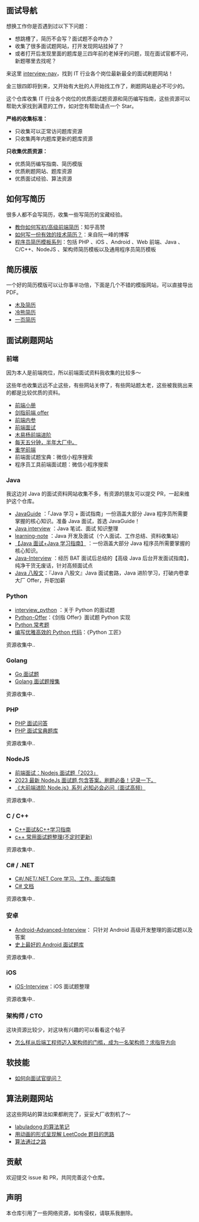 ## 面试导航

想换工作你是否遇到过以下下问题：

- 想跳槽了，简历不会写？面试题不会咋办？
- 收集了很多面试题网站，打开发现网站挂掉了？
- 或者打开后发现里面的题库是三四年前的老掉牙的问题，现在面试官都不问，新题哪里去找呢？

来这里 [interview-nav](https://github.com/AnsonZnl/interview-nav)，找到 IT 行业各个岗位最新最全的面试刷题网站！

金三银四即将到来，又开始有大批的人开始找工作了，刷题网站是必不可少的。

这个仓库收集 IT 行业各个岗位的优质面试题资源和简历编写指南，这些资源可以帮助大家找到满意的工作，如对您有帮助请点一个 Star。

**严格的收集标准：**

- 只收集可以正常访问题库资源
- 只收集两年内题库更新的题库资源

**只收集优质资源：**

- 优质简历编写指南、简历模版
- 优质刷题网站、题库资源
- 优质面试经验、算法资源

## 如何写简历

很多人都不会写简历，收集一些写简历的宝藏经验。

- [教你如何写初/高级前端简历](https://zhuanlan.zhihu.com/p/141170598)：知乎高赞
- [如何写一份有效的技术简历？](http://www.ruanyifeng.com/blog/2020/01/technical-resume.html)：来自阮一峰的博客
- [程序员简历模板系列](https://github.com/geekcompany/ResumeSample)：包括 PHP 、iOS 、Android 、Web 前端、Java 、C/C++、NodeJS 、架构师简历模板以及通用程序员简历模板

## 简历模版

一个好的简历模版可以让你事半功倍，下面是几个不错的模版网站，可以直接导出 PDF。

- [木及简历](https://www.mujicv.com/home/)
- [冷熊简历](http://cv.ftqq.com/)
- [一页简历](https://cv.devtool.tech/app)

## 面试刷题网站

### 前端

因为本人是前端岗位，所以前端面试资料我收集的比较多～

这些年也收集远远不止这些，有些网站关停了，有些网站题太老，这些被我挑出来的都是比较优质的资料。

- [前端小册](https://www.kancloud.cn/chenmk/web-knowledges/1149024)
- [剑指前端 offer](https://febook.hzfe.org/awesome-interview/book4/engineer-mfa)
- [前端内参](https://coffe1891.gitbook.io/frontend-hard-mode-interview/)
- [前端面试](https://lgwebdream.github.io/FE-Interview/)
- [木易杨前端进阶](https://muyiy.cn/question/)
- [每天五分钟，半年大厂中。](https://q.shanyue.tech/)
- [重学前端](https://doc.vercel.app/frontend/web/94156.html)
- 前端面试题宝典：微信小程序搜索
- 程序员工具前端面试题：微信小程序搜索

### Java

我这边对 Java 的面试资料网站收集不多，有资源的朋友可以提交 PR，一起来维护这个仓库。

- [JavaGuide](https://javaguide.cn/) ：「Java 学习 + 面试指南」一份涵盖大部分 Java 程序员所需要掌握的核心知识。准备 Java 面试，首选 JavaGuide！
- [Java interview](https://github.com/hadyang/interview) ：Java 笔试、面试 知识整理
- [learning-note](https://github.com/rbmonster/learning-note) ：Java 开发及面试（个人面试、工作总结、资料收集站）
- [【Java 面试+Java 学习指南】](https://github.com/AobingJava/JavaFamily) ：一份涵盖大部分 Java 程序员所需要掌握的核心知识。
- [Java-Interview](https://github.com/xbox1994/Java-Interview) ：经历 BAT 面试后总结的【高级 Java 后台开发面试指南】，纯净干货无废话，针对高频面试点
- [Java 八股文](https://github.com/CoderLeixiaoshuai/java-eight-part)：『Java 八股文』Java 面试套路，Java 进阶学习，打破内卷拿大厂 Offer，升职加薪

### Python

- [interview_python](https://github.com/taizilongxu/interview_python) ：关于 Python 的面试题
- [Python-Offer](https://github.com/JushuangQiao/Python-Offer)：《剑指 Offer》面试题 Python 实现
- [Python 常考题](https://github.com/yongxinz/backend-interview/tree/master/Python)
- [编写优雅高效的 Python 代码](https://github.com/piglei/one-python-craftsman)：《Python 工匠》

资源收集中..

### Golang

- [Go 面试题](https://github.com/yongxinz/backend-interview/tree/master/Go)
- [Golang 面试题搜集](https://github.com/lifei6671/interview-go)

资源收集中..

### PHP

- [PHP 面试问答](https://github.com/colinlet/PHP-Interview-QA)
- [PHP 面试宝典题库](https://www.kancloud.cn/daniu945/php/408802)

资源收集中..

### NodeJS

- [前端面试：Nodejs 面试题「2023」](https://juejin.cn/post/7236325900719783995)
- [2023 最新 NodeJs 面试题,包含答案。刷题必备！记录一下。](https://juejin.cn/post/7309158181841829938)
- [《大前端进阶 Node.js》系列 必知必会必问（面试高频）](https://juejin.cn/post/6844904093475930125?searchId=202402281125248033287F6E9FA5505DDB)

资源收集中..

### C / C++

- [C++面试&C++学习指南](https://github.com/youngyangyang04/TechCPP)
- [c++ 常用面试题整理(不定时更新)](https://www.nowcoder.com/discuss/454697528508870656)

资源收集中..

### C# / .NET

- [C#/.NET/.NET Core 学习、工作、面试指南](https://github.com/YSGStudyHards/DotNetGuide)
- [C# 文档](https://learn.microsoft.com/zh-cn/dotnet/csharp/)

资源收集中..

### 安卓

- [Android-Advanced-Interview](https://github.com/jinguangyue/Android-Advanced-Interview)： 只针对 Android 高级开发整理的面试题以及答案
- [史上最好的 Android 面试题库](https://github.com/ddnosh/BestReview)

资源收集中..

### iOS

- [iOS-Interview](https://ios.nobady.cn)：iOS 面试题整理

资源收集中..

### 架构师 / CTO

这块资源比较少，对这块有兴趣的可以看看这个帖子

- [怎么样从后端工程师迈入架构师的门槛，成为一名架构师？求指导方向](https://www.v2ex.com/t/956362)

## 软技能

- [如何向面试官提问？](https://github.com/yongxinz/InterviewThis)

## 算法刷题网站

这这些网站的算法如果都刷完了，妥妥大厂收割机了～

- [labuladong 的算法笔记](https://labuladong.gitee.io/algo/)
- [用动画的形式呈现解 LeetCode 题目的思路](https://github.com/MisterBooo/LeetCodeAnimation)
- [算法通过之路](https://leetcode-solution-leetcode-pp.gitbook.io/leetcode-solution/)

## 贡献

欢迎提交 issue 和 PR，共同完善这个仓库。

## 声明

本仓库引用了一些网络资源，如有侵权，请联系我删除。
